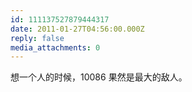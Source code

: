 ```yaml
---
id: 111137527879444317
date: 2011-01-27T04:56:00.000Z
reply: false
media_attachments: 0
---
```


想一个人的时候，10086 果然是最大的敌人。 ​​​​

